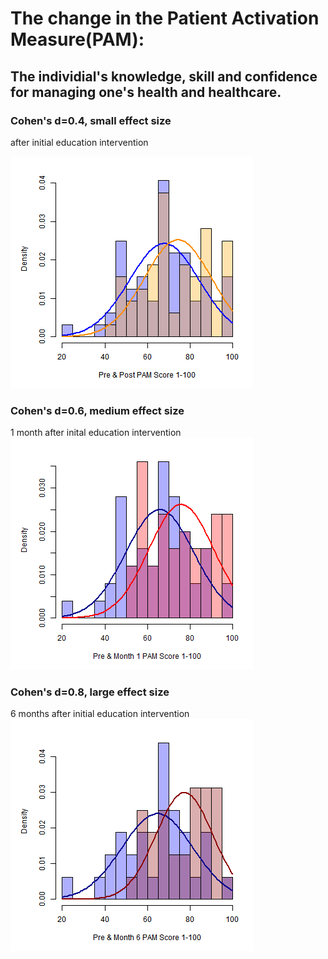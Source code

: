 # The change in the Patient Activation Measure(PAM):
## The individial's knowledge, skill and confidence for managing one's health and healthcare.

### Cohen's d=0.4, small effect size
after initial education intervention


![post](post.png) 


### Cohen's d=0.6, medium effect size
1 month after inital education intervention
![Month1](Month1.png) 


### Cohen's d=0.8, large effect size
6 months after initial education intervention
![Month6](Month6.png) 

